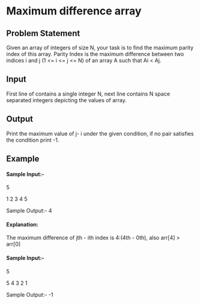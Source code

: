 # Maximum difference array

## Problem Statement
Given an array of integers of size N, your task is to find the maximum parity index of this array.
Parity Index is the maximum difference between two indices i and j (1 <= i <= j <= N) of an array A such that Ai < Aj.

## Input
First line of contains a single integer N, next line contains N space separated integers depicting the values of array.

## Output
Print the maximum value of j- i under the given condition, if no pair satisfies the condition print -1.

## Example

#### Sample Input:-
5

1 2 3 4 5

Sample Output:-
4

#### Explanation:
The maximum difference of jth - ith index is 4:(4th - 0th), also arr[4] > arr[0]


#### Sample Input:-
5

5 4 3 2 1

Sample Output:-
-1